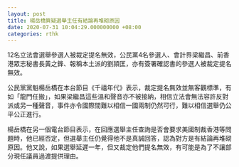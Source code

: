 ```yaml
---
layout: post
title: 楊岳橋質疑選舉主任有結論再堆砌原因
date: 2020-07-31 10:04:29.000000000 +08:00
categories: rthk
---
```


12名立法會選舉參選人被裁定提名無效，公民黨4名參選人、會計界梁繼昌、前香港眾志秘書長黃之鋒、報稱本土派的劉頴匡，亦有簽署確認書的參選人被裁定提名無效。

公民黨黨魁楊岳橋在本台節目《千禧年代》表示，裁定提名無效並無客觀標準，有如「龍門任搬」，如果梁繼昌這些溫和聲音亦不被接納，相信立法會無法容許反對派或另一種聲音，事件亦令國際間難以相信一國兩制仍然可行，難以相信選舉仍公平公正進行。

楊岳橋在另一個電台節目表示，在回應選舉主任查詢是否會要求美國制裁香港等問題時，他已經否定，但選舉主任仍覺得他不是真誠回答，認為對方是有結論再堆砌原因。他又說，如果選舉延遲一年，但又裁定他們提名無效，有可能是為了不讓部分現任議員過渡提供理由。
